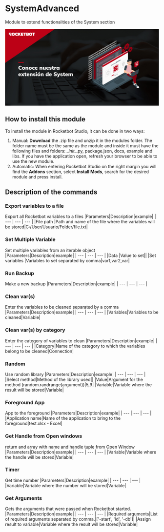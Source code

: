



# SystemAdvanced
  
Module to extend functionalities of the System section  

![banner](imgs/Modulo-System.jpg)

## How to install this module
  
To install the module in Rocketbot Studio, it can be done in two ways:
1. Manual: __Download__ the .zip file and unzip it in the modules folder. The folder name must be the same as the module and inside it must have the following files and folders: \__init__.py, package.json, docs, example and libs. If you have the application open, refresh your browser to be able to use the new module.
2. Automatic: When entering Rocketbot Studio on the right margin you will find the **Addons** section, select **Install Mods**, search for the desired module and press install.  


## Description of the commands

### Export variables to a file
  
Export all Rocketbot variables to a files
|Parameters|Description|example|
| --- | --- | --- |
|File path  |Path and name of the file where the variables will be stored|C:/User/Usuario/Folder/file.txt|

### Set Multiple Variable
  
Set multiple variables from an iterable object
|Parameters|Description|example|
| --- | --- | --- |
|Data |Value to set||
|Set variables |Variables to set separated by comma|var1,var2,var|

### Run Backup
  
Make a new backup
|Parameters|Description|example|
| --- | --- | --- |

### Clean var(s)
  
Enter the variables to be cleaned separated by a comma
|Parameters|Description|example|
| --- | --- | --- |
|Variables|Variables to be cleaned|Variable|

### Clean var(s) by category
  
Enter the category of variables to clean
|Parameters|Description|example|
| --- | --- | --- |
|Category|Name of the category to which the variables belong to be cleaned|Connection|

### Random
  
Use random library
|Parameters|Description|example|
| --- | --- | --- |
|Select method|Method of the library used||
|Value|Argument for the method (random.randrange(argument))|5,9|
|Variable|Variable where the result will be stored|Variable|

### Foreground App
  
App to the foreground
|Parameters|Description|example|
| --- | --- | --- |
|Application name|Name of the application to bring to the foreground|test.xlsx - Excel|

### Get Handle from Open windows
  
return and array with name and handle tuple from Open Window
|Parameters|Description|example|
| --- | --- | --- |
|Variable|Variable where the handle will be stored|Variable|

### Timer
  
Get time number
|Parameters|Description|example|
| --- | --- | --- |
|Variable|Variable where the number will be stored|Variable|

### Get Arguments
  
Gets the arguments that were passed when Rocketbot started.
|Parameters|Description|example|
| --- | --- | --- |
|Required arguments|List of required arguments separated by comma.|['-start', 'id', '-db']|
|Assign result to variable|Variable where the result will be stored|Variable|

